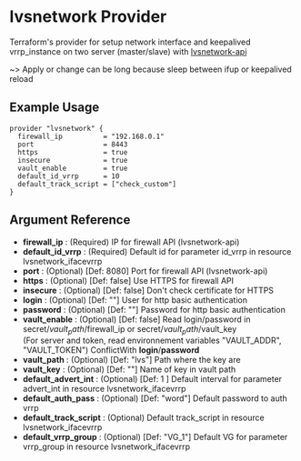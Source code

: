 # lvsnetwork Provider

Terraform's provider for setup network interface and keepalived vrrp_instance on two server (master/slave) with [lvsnetwork-api](https://github.com/jeremmfr/lvsnetwork-api)

~> Apply or change can be long because sleep between ifup or keepalived reload

## Example Usage

```hcl
provider "lvsnetwork" {
  firewall_ip          = "192.168.0.1"
  port                 = 8443
  https                = true
  insecure             = true
  vault_enable         = true
  default_id_vrrp      = 10
  default_track_script = ["check_custom"]
}
```

## Argument Reference

* **firewall_ip** : (Required) IP for firewall API (lvsnetwork-api)
* **default_id_vrrp** : (Required) Default id for parameter id_vrrp in resource lvsnetwork_ifacevrrp
* **port** : (Optional) [Def: 8080] Port for firewall API (lvsnetwork-api)
* **https** : (Optional) [Def: false] Use HTTPS for firewall API
* **insecure** : (Optional) [Def: false] Don't check certificate for HTTPS
* **login** : (Optional) [Def: ""] User for http basic authentication
* **password** : (Optional) [Def: ""] Password for http basic authentication
* **vault_enable** : (Optional) [Def: false] Read login/password in secret/$vault_path/$firewall_ip or secret/$vault_path/$vault_key  
(For server and token, read environnement variables "VAULT_ADDR", "VAULT_TOKEN") ConflictWith **login**/**password**
* **vault_path** : (Optional) [Def: "lvs"] Path where the key are
* **vault_key** : (Optional) [Def: ""] Name of key in vault path
* **default_advert_int** : (Optional) [Def: 1 ] Default interval for parameter advert_int in resource lvsnetwork_ifacevrrp
* **default_auth_pass** : (Optional) [Def: "word"] Default password to auth vrrp
* **default_track_script** : (Optional) Default track_script in resource lvsnetwork_ifacevrrp
* **default_vrrp_group** : (Optional) [Def: "VG_1"] Default VG for parameter vrrp_group in resource lvsnetwork_ifacevrrp
